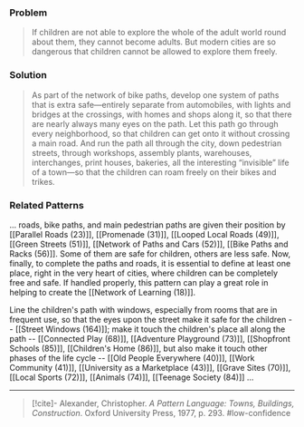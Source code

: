 ### Problem
>If children are not able to explore the whole of the adult world round about them, they cannot become adults. But modern cities are so dangerous that children cannot be allowed to explore them freely.

### Solution
>As part of the network of bike paths, develop one system of paths that is extra safe—entirely separate from automobiles, with lights and bridges at the crossings, with homes and shops along it, so that there are nearly always many eyes on the path. Let this path go through every neighborhood, so that children can get onto it without crossing a main road. And run the path all through the city, down pedestrian streets, through workshops, assembly plants, warehouses, interchanges, print houses, bakeries, all the interesting “invisible” life of a town—so that the children can roam freely on their bikes and trikes.

### Related Patterns
... roads, bike paths, and main pedestrian paths are given their position by [[Parallel Roads (23)]], [[Promenade (31)]], [[Looped Local Roads (49)]], [[Green Streets (51)]], [[Network of Paths and Cars (52)]], [[Bike Paths and Racks (56)]]. Some of them are safe for children, others are less safe. Now, finally, to complete the paths and roads, it is essential to define at least one place, right in the very heart of cities, where children can be completely free and safe. If handled properly, this pattern can play a great role in helping to create the [[Network of Learning (18)]].

Line the children's path with windows, especially from rooms that are in frequent use, so that the eyes upon the street make it safe for the children -- [[Street Windows (164)]]; make it touch the children's place all along the path -- [[Connected Play (68)]], [[Adventure Playground (73)]], [[Shopfront Schools (85)]], [[Children's Home (86)]], but also make it touch other phases of the life cycle -- [[Old People Everywhere (40)]], [[Work Community (41)]], [[University as a Marketplace (43)]], [[Grave Sites (70)]], [[Local Sports (72)]], [[Animals (74)]], [[Teenage Society (84)]] ...

---
> [!cite]- Alexander, Christopher. _A Pattern Language: Towns, Buildings, Construction_. Oxford University Press, 1977, p. 293.
> #low-confidence 